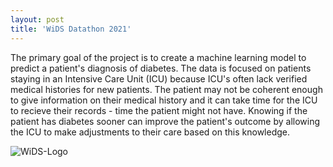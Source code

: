 ```yaml
---
layout: post
title: 'WiDS Datathon 2021'
---
```

The primary goal of the project is to create a machine learning model to predict a patient's diagnosis of diabetes. The data is focused on patients staying in an Intensive Care Unit (ICU) because ICU's often lack verified medical histories for new patients. The patient may not be coherent enough to give information on their medical history and it can take time for the ICU to recieve their records - time the patient might not have. Knowing if the patient has diabetes sooner can improve the patient's outcome by allowing the ICU to make adjustments to their care based on this knowledge.

![WiDS-Logo](https://www.widsconference.org/uploads/5/5/8/3/55834673/wids-matrix-1line.jpg)
